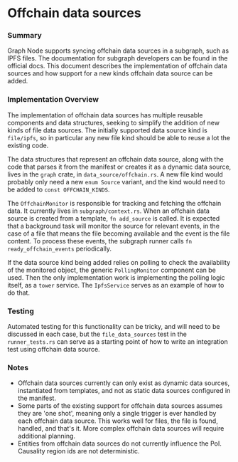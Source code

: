 # Offchain data sources

### Summary

Graph Node supports syncing offchain data sources in a subgraph, such as IPFS files. The documentation for subgraph developers can be found in the official docs. This document describes the implementation of offchain data sources and how support for a new kinds offchain data source can be added.

### Implementation Overview

The implementation of offchain data sources has multiple reusable components and data structures, seeking to simplify the addition of new kinds of file data sources. The initially supported data source kind is `file/ipfs`, so in particular any new file kind should be able to reuse a lot the existing code.

The data structures that represent an offchain data source, along with the code that parses it from the manifest or creates it as a dynamic data source, lives in the `graph` crate, in `data_source/offchain.rs`.  A new file kind would probably only need a new `enum Source` variant, and the kind would need to be added to `const OFFCHAIN_KINDS`.

The `OffchainMonitor` is responsible for tracking and fetching the offchain data. It currently lives in `subgraph/context.rs`. When an offchain data source is created from a template, `fn add_source` is called. It is expected that a background task will monitor the source for relevant events, in the case of a file that means the file becoming available and the event is the file content. To process these events, the subgraph runner calls `fn ready_offchain_events`  periodically.

If the data source kind being added relies on polling to check the availability of the monitored object, the generic `PollingMonitor` component can be used. Then the only implementation work is implementing the polling logic itself, as a `tower` service. The `IpfsService` serves as an example of how to do that.

### Testing

Automated testing for this functionality can be tricky, and will need to be discussed in each case, but the `file_data_sources` test in the `runner_tests.rs` can serve as a starting point of how to write an integration test using offchain data source.

### Notes

- Offchain data sources currently can only exist as dynamic data sources, instantiated from templates, and not as static data sources configured in the manifest.
- Some parts of the existing support for offchain data sources assumes they are 'one shot', meaning only a single trigger is ever handled by each offchain data source. This works well for files, the file is found, handled, and that's it. More complex offchain data sources will require additional planning.
- Entities from offchain data sources do not currently influence the PoI. Causality region ids are not deterministic. 

